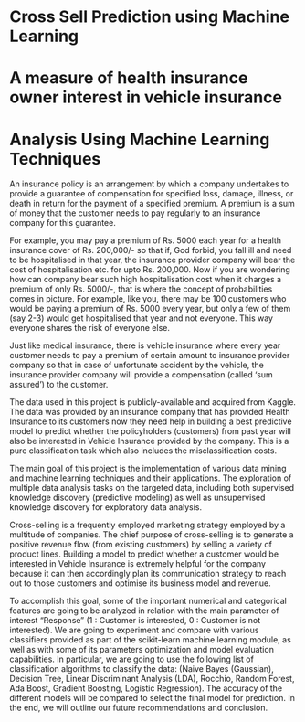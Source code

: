 # Cross Sell Prediction using Machine Learning
# A measure of health insurance owner interest in vehicle insurance
# Analysis Using Machine Learning Techniques

An insurance policy is an arrangement by which a company undertakes to provide a guarantee of compensation for specified loss, damage, illness, or death in return for the payment of a specified premium. A premium is a sum of money that the customer needs to pay regularly to an insurance company for this guarantee.

For example, you may pay a premium of Rs. 5000 each year for a health insurance cover of Rs. 200,000/- so that if, God forbid, you fall ill and need to be hospitalised in that year, the insurance provider company will bear the cost of hospitalisation etc. for upto Rs. 200,000. Now if you are wondering how can company bear such high hospitalisation cost when it charges a premium of only Rs. 5000/-, that is where the concept of probabilities comes in picture. For example, like you, there may be 100 customers who would be paying a premium of Rs. 5000 every year, but only a few of them (say 2-3) would get hospitalised that year and not everyone. This way everyone shares the risk of everyone else.

Just like medical insurance, there is vehicle insurance where every year customer needs to pay a premium of certain amount to insurance provider company so that in case of unfortunate accident by the vehicle, the insurance provider company will provide a compensation (called ‘sum assured’) to the customer.

The data used in this project is publicly-available and acquired from Kaggle. The data was provided by an insurance company that has provided Health Insurance to its customers now they need help in building a best predictive model to predict whether the policyholders (customers) from past year will also be interested in Vehicle Insurance provided by the company. This is a pure classification task which also includes the misclassification costs.

The main goal of this project is the implementation of various data mining and machine learning techniques and their applications. The exploration of multiple data analysis tasks on the targeted data, including both supervised knowledge discovery (predictive modeling) as well as unsupervised knowledge discovery for exploratory data analysis.

Cross-selling is a frequently employed marketing strategy employed by a multitude of companies. The chief purpose of cross-selling is to generate a positive revenue flow (from existing customers) by selling a variety of product lines. Building a model to predict whether a customer would be interested in Vehicle Insurance is extremely helpful for the company because it can then accordingly plan its communication strategy to reach out to those customers and optimise its business model and revenue.

To accomplish this goal, some of the important numerical and categorical features are going to be analyzed in relation with the main parameter of interest “Response” (1 : Customer is interested, 0 : Customer is not interested). We are going to experiment and compare with various classifiers provided as part of the scikit-learn machine learning module, as well as with some of its parameters optimization and model evaluation capabilities. In particular, we are going to use the following list of classification algorithms to classify the data: (Naive Bayes (Gaussian), Decision Tree, Linear Discriminant Analysis (LDA), Rocchio, Random Forest, Ada Boost, Gradient Boosting, Logistic Regression). The accuracy of the different models will be compared to select the final model for prediction. In the end, we will outline our future recommendations and conclusion.
